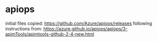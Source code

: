 # apiops
initial files copied: https://github.com/Azure/apiops/releases
following instructions from:
https://azure.github.io/apiops/apiops/3-apimTools/apimtools-github-2-4-new.html
